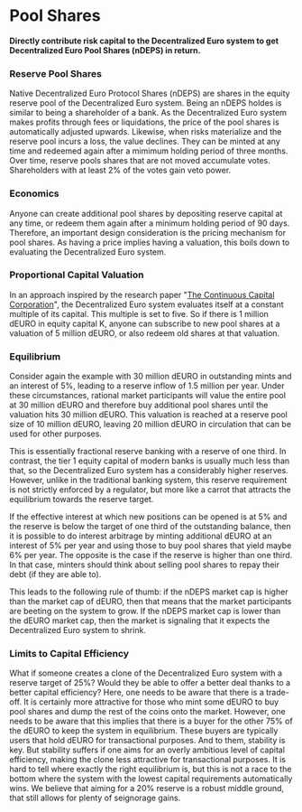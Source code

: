 # Pool Shares

**Directly contribute risk capital to the Decentralized Euro system to get Decentralized Euro
  Pool Shares (nDEPS) in return.**

### Reserve Pool Shares

Native Decentralized Euro Protocol Shares (nDEPS) are shares in the equity reserve pool of the Decentralized Euro system. Being an nDEPS holdes is similar to being a shareholder of a bank. As the Decentralized Euro system makes profits through fees or liquidations, the price of the pool shares is automatically adjusted upwards. Likewise, when risks materialize and the reserve pool incurs a loss, the value declines. They can be minted at any time and redeemed again after a mimimum holding period of three months. Over time, reserve pools shares that are not moved accumulate votes. Shareholders with at least 2% of the votes gain veto power.

### Economics

Anyone can create additional pool shares by depositing reserve capital at any time, or redeem them again after a minimum holding period of 90 days. Therefore, an important design consideration is the pricing mechanism for pool shares. As having a price implies having a valuation, this boils down to evaluating the Decentralized Euro system.

### Proportional Capital Valuation

In an approach inspired by the research paper "[The Continuous Capital Corporation](https://papers.ssrn.com/sol3/papers.cfm?abstract\_id=4189472)", the Decentralized Euro system evaluates itself at a constant multiple of its capital. This multiple is set to five. So if there is 1 million dEURO in equity capital K, anyone can subscribe to new pool shares at a valuation of 5 million dEURO, or also redeem old shares at that valuation. 

### Equilibrium

Consider again the example with 30 million dEURO in outstanding mints and an interest of 5%, leading to a reserve inflow of 1.5 million per year. Under these circumstances, rational market participants will value the entire pool at 30 million dEURO and therefore buy additional pool shares until the valuation hits 30 million dEURO. This valuation is reached at a reserve pool size of 10 million dEURO, leaving 20 million dEURO in circulation that can be used for other purposes.

This is essentially fractional reserve banking with a reserve of one third. In contrast, the tier 1 equity capital of modern banks is usually much less than that, so the Decentralized Euro system has a considerably higher reserves. However, unlike in the traditional banking system, this reserve requirement is not strictly enforced by a regulator, but more like a carrot that attracts the equilibrium towards the reserve target.

If the effective interest at which new positions can be opened is at 5% and the reserve is below the target of one third of the outstanding balance, then it is possible to do interest arbitrage by minting additional dEURO at an interest of 5% per year and using those to buy pool shares that yield maybe 6% per year. The opposite is the case if the reserve is higher than one third. In that case, minters should think about selling pool shares to repay their debt (if they are able to).

This leads to the following rule of thumb: if the nDEPS market cap is higher than the market cap of dEURO, then that means that the market participants are beeting on the system to grow. If the nDEPS market cap is lower than the dEURO market cap, then the market is signaling that it expects the Decentralized Euro system to shrink.

### Limits to Capital Efficiency

What if someone creates a clone of the Decentralized Euro system with a reserve target of 25%? Would they be able to offer a better deal thanks to a better capital efficiency? Here, one needs to be aware that there is a trade-off. It is certainly more attractive for those who mint some dEURO to buy pool shares and dump the rest of the coins onto the market. However, one needs to be aware that this implies that there is a buyer for the other 75% of the dEURO to keep the system in equilibrium. These buyers are typically users that hold dEURO for transactional purposes. And to them, stability is key. But stability suffers if one aims for an overly ambitious level of capital efficiency, making the clone less attractive for transactional purposes. It is hard to tell where exactly the right equilibrium is, but this is not a race to the bottom where the system with the lowest capital requirements automatically wins. We believe that aiming for a 20% reserve is a robust middle ground, that still allows for plenty of seignorage gains.
